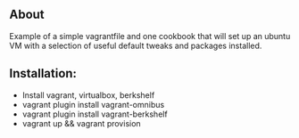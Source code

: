 ## About

Example of a simple vagrantfile and one cookbook that will set up an
ubuntu VM with a selection of useful default tweaks and packages
installed.

## Installation:

* Install vagrant, virtualbox, berkshelf
* vagrant plugin install vagrant-omnibus
* vagrant plugin install vagrant-berkshelf
* vagrant up && vagrant provision
